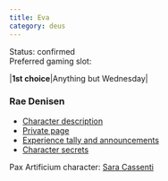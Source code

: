```yaml
---
title: Eva
category: deus
---
```

Status: confirmed
<br>Preferred gaming slot:

|__1st choice__|Anything but Wednesday|

### Rae Denisen

* [Character description](char-public-eva)
* [Private page](char-private-eva)
* [Experience tally and announcements](announce-eva)
* [Character secrets](char-secrets-eva)

Pax Artificium character: [Sara Cassenti](/pax/pcs/sara.html)

